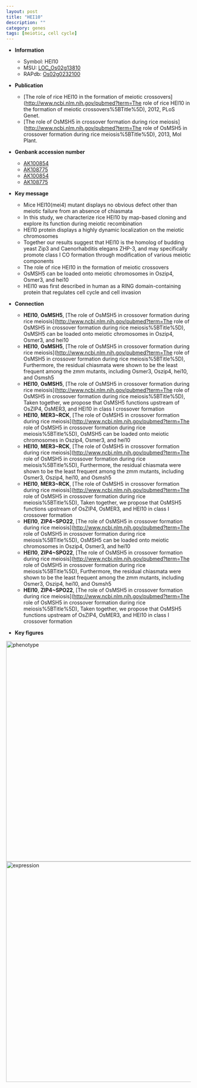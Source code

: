 ```yaml
---
layout: post
title: "HEI10"
description: ""
category: genes
tags: [meiotic, cell cycle]
---
```


* **Information**  
    + Symbol: HEI10  
    + MSU: [LOC_Os02g13810](http://rice.plantbiology.msu.edu/cgi-bin/ORF_infopage.cgi?orf=LOC_Os02g13810)  
    + RAPdb: [Os02g0232100](http://rapdb.dna.affrc.go.jp/viewer/gbrowse_details/irgsp1?name=Os02g0232100)  

* **Publication**  
    + [The role of rice HEI10 in the formation of meiotic crossovers](http://www.ncbi.nlm.nih.gov/pubmed?term=The role of rice HEI10 in the formation of meiotic crossovers%5BTitle%5D), 2012, PLoS Genet.
    + [The role of OsMSH5 in crossover formation during rice meiosis](http://www.ncbi.nlm.nih.gov/pubmed?term=The role of OsMSH5 in crossover formation during rice meiosis%5BTitle%5D), 2013, Mol Plant.

* **Genbank accession number**  
    + [AK100854](http://www.ncbi.nlm.nih.gov/nuccore/AK100854)
    + [AK108775](http://www.ncbi.nlm.nih.gov/nuccore/AK108775)
    + [AK100854](http://www.ncbi.nlm.nih.gov/nuccore/AK100854)
    + [AK108775](http://www.ncbi.nlm.nih.gov/nuccore/AK108775)

* **Key message**  
    + Mice HEI10(mei4) mutant displays no obvious defect other than meiotic failure from an absence of chiasmata
    + In this study, we characterize rice HEI10 by map-based cloning and explore its function during meiotic recombination
    + HEI10 protein displays a highly dynamic localization on the meiotic chromosomes
    + Together our results suggest that HEI10 is the homolog of budding yeast Zip3 and Caenorhabditis elegans ZHP-3, and may specifically promote class I CO formation through modification of various meiotic components
    + The role of rice HEI10 in the formation of meiotic crossovers
    + OsMSH5 can be loaded onto meiotic chromosomes in Oszip4, Osmer3, and hei10
    + HEI10 was first described in human as a RING domain-containing protein that regulates cell cycle and cell invasion

* **Connection**  
    + __HEI10__, __OsMSH5__, [The role of OsMSH5 in crossover formation during rice meiosis](http://www.ncbi.nlm.nih.gov/pubmed?term=The role of OsMSH5 in crossover formation during rice meiosis%5BTitle%5D),  OsMSH5 can be loaded onto meiotic chromosomes in Oszip4, Osmer3, and hei10
    + __HEI10__, __OsMSH5__, [The role of OsMSH5 in crossover formation during rice meiosis](http://www.ncbi.nlm.nih.gov/pubmed?term=The role of OsMSH5 in crossover formation during rice meiosis%5BTitle%5D),  Furthermore, the residual chiasmata were shown to be the least frequent among the zmm mutants, including Osmer3, Oszip4, hei10, and Osmsh5
    + __HEI10__, __OsMSH5__, [The role of OsMSH5 in crossover formation during rice meiosis](http://www.ncbi.nlm.nih.gov/pubmed?term=The role of OsMSH5 in crossover formation during rice meiosis%5BTitle%5D),  Taken together, we propose that OsMSH5 functions upstream of OsZIP4, OsMER3, and HEI10 in class I crossover formation
    + __HEI10__, __MER3~RCK__, [The role of OsMSH5 in crossover formation during rice meiosis](http://www.ncbi.nlm.nih.gov/pubmed?term=The role of OsMSH5 in crossover formation during rice meiosis%5BTitle%5D),  OsMSH5 can be loaded onto meiotic chromosomes in Oszip4, Osmer3, and hei10
    + __HEI10__, __MER3~RCK__, [The role of OsMSH5 in crossover formation during rice meiosis](http://www.ncbi.nlm.nih.gov/pubmed?term=The role of OsMSH5 in crossover formation during rice meiosis%5BTitle%5D),  Furthermore, the residual chiasmata were shown to be the least frequent among the zmm mutants, including Osmer3, Oszip4, hei10, and Osmsh5
    + __HEI10__, __MER3~RCK__, [The role of OsMSH5 in crossover formation during rice meiosis](http://www.ncbi.nlm.nih.gov/pubmed?term=The role of OsMSH5 in crossover formation during rice meiosis%5BTitle%5D),  Taken together, we propose that OsMSH5 functions upstream of OsZIP4, OsMER3, and HEI10 in class I crossover formation
    + __HEI10__, __ZIP4~SPO22__, [The role of OsMSH5 in crossover formation during rice meiosis](http://www.ncbi.nlm.nih.gov/pubmed?term=The role of OsMSH5 in crossover formation during rice meiosis%5BTitle%5D),  OsMSH5 can be loaded onto meiotic chromosomes in Oszip4, Osmer3, and hei10
    + __HEI10__, __ZIP4~SPO22__, [The role of OsMSH5 in crossover formation during rice meiosis](http://www.ncbi.nlm.nih.gov/pubmed?term=The role of OsMSH5 in crossover formation during rice meiosis%5BTitle%5D),  Furthermore, the residual chiasmata were shown to be the least frequent among the zmm mutants, including Osmer3, Oszip4, hei10, and Osmsh5
    + __HEI10__, __ZIP4~SPO22__, [The role of OsMSH5 in crossover formation during rice meiosis](http://www.ncbi.nlm.nih.gov/pubmed?term=The role of OsMSH5 in crossover formation during rice meiosis%5BTitle%5D),  Taken together, we propose that OsMSH5 functions upstream of OsZIP4, OsMER3, and HEI10 in class I crossover formation

* **Key figures**  
<img src="http://ricencode.github.io/images/HEI10.pheno.png" alt="phenotype"  style="width: 600px;"/>

<img src="http://ricencode.github.io/images/HEI10.exp.png" alt="expression"  style="width: 600px;"/>


